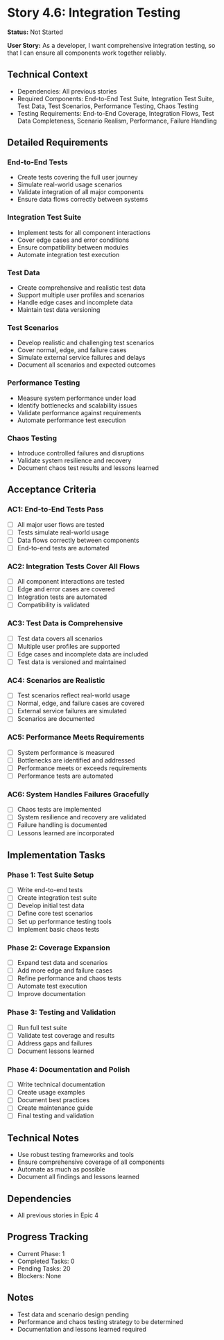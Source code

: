 # Story 4.6: Integration Testing

**Status:** Not Started

**User Story:** As a developer, I want comprehensive integration testing, so that I can ensure all components work together reliably.

## Technical Context
- Dependencies: All previous stories
- Required Components: End-to-End Test Suite, Integration Test Suite, Test Data, Test Scenarios, Performance Testing, Chaos Testing
- Testing Requirements: End-to-End Coverage, Integration Flows, Test Data Completeness, Scenario Realism, Performance, Failure Handling

## Detailed Requirements

### End-to-End Tests
- Create tests covering the full user journey
- Simulate real-world usage scenarios
- Validate integration of all major components
- Ensure data flows correctly between systems

### Integration Test Suite
- Implement tests for all component interactions
- Cover edge cases and error conditions
- Ensure compatibility between modules
- Automate integration test execution

### Test Data
- Create comprehensive and realistic test data
- Support multiple user profiles and scenarios
- Handle edge cases and incomplete data
- Maintain test data versioning

### Test Scenarios
- Develop realistic and challenging test scenarios
- Cover normal, edge, and failure cases
- Simulate external service failures and delays
- Document all scenarios and expected outcomes

### Performance Testing
- Measure system performance under load
- Identify bottlenecks and scalability issues
- Validate performance against requirements
- Automate performance test execution

### Chaos Testing
- Introduce controlled failures and disruptions
- Validate system resilience and recovery
- Document chaos test results and lessons learned

## Acceptance Criteria

### AC1: End-to-End Tests Pass
- [ ] All major user flows are tested
- [ ] Tests simulate real-world usage
- [ ] Data flows correctly between components
- [ ] End-to-end tests are automated

### AC2: Integration Tests Cover All Flows
- [ ] All component interactions are tested
- [ ] Edge and error cases are covered
- [ ] Integration tests are automated
- [ ] Compatibility is validated

### AC3: Test Data is Comprehensive
- [ ] Test data covers all scenarios
- [ ] Multiple user profiles are supported
- [ ] Edge cases and incomplete data are included
- [ ] Test data is versioned and maintained

### AC4: Scenarios are Realistic
- [ ] Test scenarios reflect real-world usage
- [ ] Normal, edge, and failure cases are covered
- [ ] External service failures are simulated
- [ ] Scenarios are documented

### AC5: Performance Meets Requirements
- [ ] System performance is measured
- [ ] Bottlenecks are identified and addressed
- [ ] Performance meets or exceeds requirements
- [ ] Performance tests are automated

### AC6: System Handles Failures Gracefully
- [ ] Chaos tests are implemented
- [ ] System resilience and recovery are validated
- [ ] Failure handling is documented
- [ ] Lessons learned are incorporated

## Implementation Tasks

### Phase 1: Test Suite Setup
- [ ] Write end-to-end tests
- [ ] Create integration test suite
- [ ] Develop initial test data
- [ ] Define core test scenarios
- [ ] Set up performance testing tools
- [ ] Implement basic chaos tests

### Phase 2: Coverage Expansion
- [ ] Expand test data and scenarios
- [ ] Add more edge and failure cases
- [ ] Refine performance and chaos tests
- [ ] Automate test execution
- [ ] Improve documentation

### Phase 3: Testing and Validation
- [ ] Run full test suite
- [ ] Validate test coverage and results
- [ ] Address gaps and failures
- [ ] Document lessons learned

### Phase 4: Documentation and Polish
- [ ] Write technical documentation
- [ ] Create usage examples
- [ ] Document best practices
- [ ] Create maintenance guide
- [ ] Final testing and validation

## Technical Notes
- Use robust testing frameworks and tools
- Ensure comprehensive coverage of all components
- Automate as much as possible
- Document all findings and lessons learned

## Dependencies
- All previous stories in Epic 4

## Progress Tracking
- Current Phase: 1
- Completed Tasks: 0
- Pending Tasks: 20
- Blockers: None

## Notes
- Test data and scenario design pending
- Performance and chaos testing strategy to be determined
- Documentation and lessons learned required 